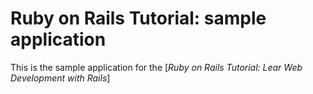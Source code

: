 # Ruby on Rails Tutorial: sample application

This is the sample application for the 
[*Ruby on Rails Tutorial: Lear Web Development with Rails*] 
